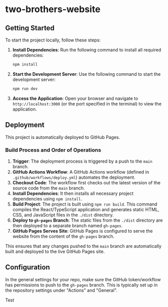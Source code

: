 # two-brothers-website

## Getting Started

To start the project locally, follow these steps:

1. **Install Dependencies**:
   Run the following command to install all required dependencies:
   ```bash
   npm install
   ```

2. **Start the Development Server**:
   Use the following command to start the development server:
   ```bash
   npm run dev
   ```

3. **Access the Application**:
   Open your browser and navigate to `http://localhost:3000` (or the port specified in the terminal) to view the application.

## Deployment

This project is automatically deployed to GitHub Pages.

### Build Process and Order of Operations

1.  **Trigger**: The deployment process is triggered by a push to the `main` branch.
2.  **GitHub Actions Workflow**: A GitHub Actions workflow (defined in `.github/workflows/deploy.yml`) automates the deployment.
3.  **Checkout Code**: The workflow first checks out the latest version of the source code from the `main` branch.
4.  **Install Dependencies**: It then installs all necessary project dependencies using `npm install`.
5.  **Build Project**: The project is built using `npm run build`. This command compiles the React/TypeScript application and generates static HTML, CSS, and JavaScript files in the `./dist` directory.
6.  **Deploy to `gh-pages` Branch**: The static files from the `./dist` directory are then deployed to a separate branch named `gh-pages`.
7.  **GitHub Pages Serves Site**: GitHub Pages is configured to serve the website from the content of the `gh-pages` branch.

This ensures that any changes pushed to the `main` branch are automatically built and deployed to the live GitHub Pages site.

## Configuration

In the general settings for your repo, make sure the GitHub token/workflow has permissions to push to the `gh-pages` branch. This is typically set up in the repository settings under "Actions" and "General".

Test